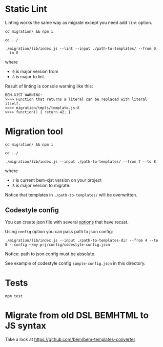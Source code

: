 # Static Lint

Linting works the same way as migrate except you need add `lint` option.

`cd migration/ && npm i`

`cd ../`

`./migration/lib/index.js --lint --input ./path-to-templates/ --from 0 --to 8`

where
 * `0` is major version from
 * `8` is major to lint.

Result of linting is console warning like this:

```
BEM-XJST WARNING:
>>>> Function that returns a literal can be replaced with literal itself.
>>>> migration/tmpls/template.js:8
>>>> function() { return 42; }
```

# Migration tool

`cd migration/ && npm i`

`cd ../`

`./migration/lib/index.js --input ./path-to-templates/ --from 7 --to 8`

where
 * `7` is current bem-xjst version on your project
 * `8` is major version to migrate.

Notice that templates in `./path-to-templates/` will be overwritten.

## Codestyle config

You can create json file with several
[options](https://github.com/benjamn/recast/blob/52a7ec3eaaa37e78436841ed8afc948033a86252/lib/options.js#L1) that have recast.

Using `config` option you can pass path to json config:

`./migration/lib/index.js --input ./path-to-templates-dir --from 4 --to 8 --config ~/my-prj/config/codestyle-config.json`

Notice: path to json config must be absolute.

See example of codestyle config `sample-config.json` in this directory.


# Tests

`npm test`


# Migrate from old DSL BEMHTML to JS syntax

Take a look at https://github.com/bem/bem-templates-converter
